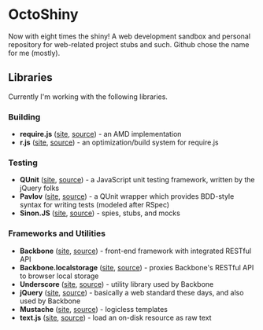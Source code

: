 OctoShiny
==========

Now with eight times the shiny! A web development sandbox and personal repository for web-related project stubs and such. Github chose the name for me (mostly).

Libraries
---------
Currently I'm working with the following libraries.

### Building
* __require.js__ ([site](http://requirejs.org/), [source](https://github.com/jrburke/requirejs)) - an AMD implementation
* __r.js__ ([site](http://requirejs.org/docs/optimization.html), [source](https://github.com/jrburke/r.js)) - an optimization/build system for require.js

### Testing
* __QUnit__ ([site](http://qunitjs.com/), [source](https://github.com/jquery/qunit)) - a JavaScript unit testing framework, written by the jQuery folks
* __Pavlov__ ([site](http://michaelmonteleone.net/projects/), [source](https://github.com/mmonteleone/pavlov)) - a QUnit wrapper which provides BDD-style syntax for writing tests (modeled after RSpec)
* __Sinon.JS__ ([site](http://sinonjs.org/), [source](https://github.com/cjohansen/Sinon.JS)) - spies, stubs, and mocks

### Frameworks and Utilities
* __Backbone__ ([site](http://backbonejs.org/), [source](https://github.com/jashkenas/backbone/)) - front-end framework with integrated RESTful API
* __Backbone.localstorage__ ([site](http://documentcloud.github.io/backbone/docs/backbone-localstorage.html), [source](https://github.com/jeromegn/Backbone.localStorage)) - proxies Backbone's RESTful API to browser local storage
* __Underscore__ ([site](http://underscorejs.org/), [source](https://github.com/jashkenas/underscore/)) - utility library used by Backbone
* __jQuery__ ([site](http://jquery.com/), [source](https://github.com/jquery/jquery)) - basically a web standard these days, and also used by Backbone
* __Mustache__ ([site](http://mustache.github.io/), [source](https://github.com/janl/mustache.js)) - logicless templates
* __text.js__ ([site](http://requirejs.org/docs/api.html#text), [source](https://github.com/requirejs/text)) - load an on-disk resource as raw text
